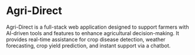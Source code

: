 # Agri-Direct
Agri-Direct is a full-stack web application designed to support farmers with AI-driven tools and features to enhance agricultural decision-making. It provides real-time assistance for crop disease detection, weather forecasting, crop yield prediction, and instant support via a chatbot.
